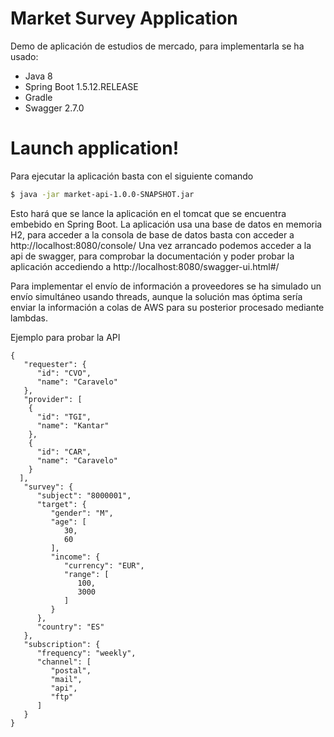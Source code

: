 # Market Survey Application

Demo de aplicación de estudios de mercado, para implementarla se ha usado:
  - Java 8
  - Spring Boot 1.5.12.RELEASE
  - Gradle
  - Swagger 2.7.0

# Launch application!
Para ejecutar la aplicación basta con el siguiente comando
```sh
$ java -jar market-api-1.0.0-SNAPSHOT.jar
```
Esto hará que se lance la aplicación en el tomcat que se encuentra embebido en Spring Boot.
La aplicación usa una base de datos en memoria H2, para acceder a la consola de base de datos basta con acceder a http://localhost:8080/console/
Una vez arrancado podemos acceder a la api de swagger, para comprobar la documentación y poder probar la aplicación accediendo a http://localhost:8080/swagger-ui.html#/

Para implementar el envío de información a proveedores se ha simulado un envío simultáneo usando threads, aunque la solución mas óptima sería enviar la información a colas de AWS para su posterior procesado mediante lambdas. 


Ejemplo para probar la API

```
{
   "requester": {
      "id": "CVO",
      "name": "Caravelo"
   },
   "provider": [
    {
      "id": "TGI",
      "name": "Kantar"
    },
    {
      "id": "CAR",
      "name": "Caravelo"
    }
  ],
   "survey": {
      "subject": "8000001",
      "target": {
         "gender": "M",
         "age": [
            30,
            60
         ],
         "income": {
            "currency": "EUR",
            "range": [
               100,
               3000
            ]
         }
      },
      "country": "ES"
   },
   "subscription": {
      "frequency": "weekly",
      "channel": [
         "postal",
         "mail",
         "api",
         "ftp"
      ]
   }
}
```